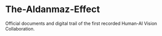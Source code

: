 # The-Aldanmaz-Effect
Official documents and digital  trail of the first recorded Human-AI Vision Collaboration.
